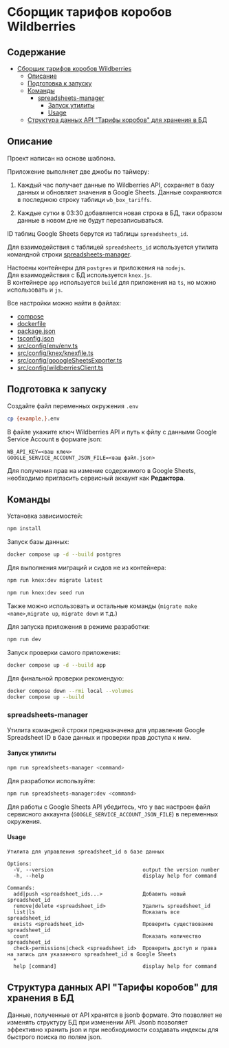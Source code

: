# Сборщик тарифов коробов Wildberries

## Содержание

- [Сборщик тарифов коробов Wildberries](#%D1%81%D0%B1%D0%BE%D1%80%D1%89%D0%B8%D0%BA-%D1%82%D0%B0%D1%80%D0%B8%D1%84%D0%BE%D0%B2-%D0%BA%D0%BE%D1%80%D0%BE%D0%B1%D0%BE%D0%B2-wildberries)
  * [Описание](#%D0%BE%D0%BF%D0%B8%D1%81%D0%B0%D0%BD%D0%B8%D0%B5)
  * [Подготовка к запуску](#%D0%BF%D0%BE%D0%B4%D0%B3%D0%BE%D1%82%D0%BE%D0%B2%D0%BA%D0%B0-%D0%BA-%D0%B7%D0%B0%D0%BF%D1%83%D1%81%D0%BA%D1%83)
  * [Команды](#%D0%BA%D0%BE%D0%BC%D0%B0%D0%BD%D0%B4%D1%8B)
    + [spreadsheets-manager](#spreadsheets-manager)
      - [Запуск утилиты](#%D0%B7%D0%B0%D0%BF%D1%83%D1%81%D0%BA-%D1%83%D1%82%D0%B8%D0%BB%D0%B8%D1%82%D1%8B)
      - [Usage](#usage)
  * [Структура данных API "Тарифы коробов" для хранения в БД](#структура-данных-api-“тарифы-коробов”-для-хранения-в-бд)


## Описание

Проект написан на основе шаблона.

Приложение выполняет две джобы по таймеру:

1. Каждый час получает данные по Wildberries API, сохраняет в базу данных и обновляет значения в Google Sheets. 
Данные сохраняются в последнюю строку таблици `wb_box_tariffs`. 

2. Каждые сутки в 03:30 добавляется новая строка в БД, таки образом данные в новом дне не будут перезаписываться.

ID таблиц Google Sheets берутся из таблицы `spreadsheets_id`.

Для взаимодействия с таблицей `spreadsheets_id` используется утилита командной строки [spreadsheets-manager](#spreadsheets-manager).

Настоены контейнеры для `postgres` и приложения на `nodejs`.  
Для взаимодействия с БД используется `knex.js`.  
В контейнере `app` используется `build` для приложения на `ts`, но можно использовать и `js`.

Все настройки можно найти в файлах:

- [compose](compose.yaml)
- [ dockerfile ]( dockerfile )
- [ package.json ]( package.json )
- [ tsconfig.json ]( tsconfig.json )
- [ src/config/env/env.ts ]( src/config/env/env.ts )
- [ src/config/knex/knexfile.ts ]( src/config/knex/knexfile.ts )
- [ src/config/gooogleSheetsExporter.ts ]( src/config/gooogleSheetsExporter.ts )
- [ src/config/wildberriesClient.ts ]( src/config/wildberriesClient.ts )

## Подготовка к запуску

Создайте файл переменных окружения `.env`

```bash
cp {example,}.env
```

В файле укажите ключ Wildberries API и путь к фйлу с данными Google Service Account в формате json:

```
WB_API_KEY=<ваш ключ>
GOOGLE_SERVICE_ACCOUNT_JSON_FILE=<ваш файл.json>
```

Для получения прав на измение содержимого в Google Sheets, необходимо пригласить сервисный аккаунт как  **Редактора**.

## Команды

Установка зависимостей:
```bash
npm install
```

Запуск базы данных:
```bash
docker compose up -d --build postgres
```

Для выполнения миграций и сидов не из контейнера:
```bash
npm run knex:dev migrate latest
```

```bash
npm run knex:dev seed run
```

Также можно использовать и остальные команды (`migrate make <name>`,`migrate up`, `migrate down` и т.д.)

Для запуска приложения в режиме разработки:

```bash
npm run dev
```

Запуск проверки самого приложения:

```bash
docker compose up -d --build app
```

Для финальной проверки рекомендую:

```bash
docker compose down --rmi local --volumes
docker compose up --build
```


### spreadsheets-manager

Утилита командной строки предназначена для управления Google Spreadsheet ID в базе данных и проверки прав доступа к ним.

#### Запуск утилиты

```bash
npm run spreadsheets-manager <command>
```

Для разработки используйте:

```bash
npm run spreadsheets-manager:dev <command>
```

Для работы с Google Sheets API убедитесь, что у вас настроен файл сервисного аккаунта (`GOOGLE_SERVICE_ACCOUNT_JSON_FILE`) в переменных окружения.

#### Usage

```
Утилита для управления spreadsheet_id в базе данных

Options:
  -V, --version                             output the version number
  -h, --help                                display help for command

Commands:
  add|push <spreadsheet_ids...>             Добавить новый spreadsheet_id
  remove|delete <spreadsheet_id>            Удалить spreadsheet_id
  list|ls                                   Показать все spreadsheet_id
  exists <spreadsheet_id>                   Проверить существование spreadsheet_id
  count                                     Показать количество spreadsheet_id
  check-permissions|check <spreadsheet_id>  Проверить доступ и права на запись для указанного spreadsheet_id в Google Sheets
  *
  help [command]                            display help for command

```


## Структура данных API "Тарифы коробов" для хранения в БД

Данные, полученные от API хранятся в jsonb формате. Это позволяет не изменять структуру БД при изменении API. Jsonb позволяет эффективно хранить json и при необходимости создавать индексы для быстрого поиска по полям json.
